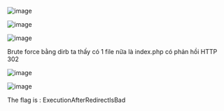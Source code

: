 ![image](https://github.com/nguyenngocdung18/RootMe/assets/134156226/e4cc3974-8315-4511-81da-d85f10311119)

![image](https://github.com/nguyenngocdung18/RootMe/assets/134156226/b19d5a05-2f62-4ecc-849b-2195567042e2)

![image](https://github.com/nguyenngocdung18/RootMe/assets/134156226/e1fd0473-402e-46bd-b616-f95e2265bb1e)

Brute force bằng dirb ta thấy có 1 file nữa là index.php có phản hồi HTTP 302 

![image](https://github.com/nguyenngocdung18/RootMe/assets/134156226/46b8fca0-4af5-4c44-bdd6-ea004ddf9449)

![image](https://github.com/nguyenngocdung18/RootMe/assets/134156226/a940e4df-ed3b-4e5e-9358-4499e56535e1)

The flag is : ExecutionAfterRedirectIsBad
